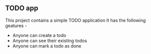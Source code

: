 ## TODO app
This project contains a simple TODO application
It has the following geatures - 

- Anyone can create a todo
- Anyone can see their existing todos
- Anyone can mark a todo as done 